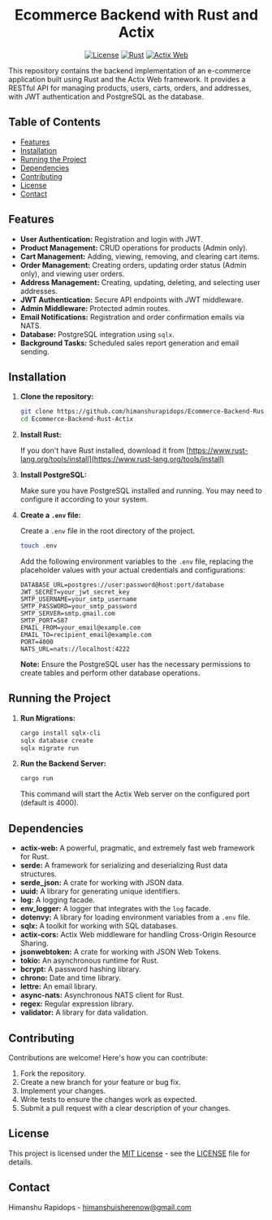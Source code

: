 <!--  -->
<div align="center">

# Ecommerce Backend with Rust and Actix

[![License](https://img.shields.io/badge/License-MIT-blue.svg)](LICENSE)
[![Rust](https://img.shields.io/badge/Rust-1.67+-orange.svg)](https://www.rust-lang.org)
[![Actix Web](https://img.shields.io/badge/Actix%20Web-4-green)](https://actix.rs/)

</div>

This repository contains the backend implementation of an e-commerce application built using Rust and the Actix Web framework. It provides a RESTful API for managing products, users, carts, orders, and addresses, with JWT authentication and PostgreSQL as the database.

## Table of Contents

- [Features](#features)
- [Installation](#installation)
- [Running the Project](#running-the-project)
- [Dependencies](#dependencies)
- [Contributing](#contributing)
- [License](#license)
- [Contact](#contact)

## Features

- **User Authentication:** Registration and login with JWT.
- **Product Management:** CRUD operations for products (Admin only).
- **Cart Management:** Adding, viewing, removing, and clearing cart items.
- **Order Management:** Creating orders, updating order status (Admin only), and viewing user orders.
- **Address Management:** Creating, updating, deleting, and selecting user addresses.
- **JWT Authentication:** Secure API endpoints with JWT middleware.
- **Admin Middleware:** Protected admin routes.
- **Email Notifications:** Registration and order confirmation emails via NATS.
- **Database:** PostgreSQL integration using `sqlx`.
- **Background Tasks:** Scheduled sales report generation and email sending.

## Installation

1.  **Clone the repository:**

    ```bash
    git clone https://github.com/himanshurapidops/Ecommerce-Backend-Rust-Actix.git
    cd Ecommerce-Backend-Rust-Actix
    ```

2.  **Install Rust:**

    If you don't have Rust installed, download it from [https://www.rust-lang.org/tools/install](https://www.rust-lang.org/tools/install)

3.  **Install PostgreSQL:**

    Make sure you have PostgreSQL installed and running. You may need to configure it according to your system.

4.  **Create a `.env` file:**

    Create a `.env` file in the root directory of the project.

    ```bash
    touch .env
    ```

    Add the following environment variables to the `.env` file, replacing the placeholder values with your actual credentials and configurations:

    ```
    DATABASE_URL=postgres://user:password@host:port/database
    JWT_SECRET=your_jwt_secret_key
    SMTP_USERNAME=your_smtp_username
    SMTP_PASSWORD=your_smtp_password
    SMTP_SERVER=smtp.gmail.com
    SMTP_PORT=587
    EMAIL_FROM=your_email@example.com
    EMAIL_TO=recipient_email@example.com
    PORT=4000
    NATS_URL=nats://localhost:4222
    ```

    **Note:** Ensure the PostgreSQL user has the necessary permissions to create tables and perform other database operations.

## Running the Project

1.  **Run Migrations:**

    ```bash
    cargo install sqlx-cli
    sqlx database create
    sqlx migrate run
    ```

2.  **Run the Backend Server:**

    ```bash
    cargo run
    ```

    This command will start the Actix Web server on the configured port (default is 4000).

## Dependencies

- **actix-web:** A powerful, pragmatic, and extremely fast web framework for Rust.
- **serde:** A framework for serializing and deserializing Rust data structures.
- **serde_json:** A crate for working with JSON data.
- **uuid:** A library for generating unique identifiers.
- **log:** A logging facade.
- **env_logger:** A logger that integrates with the `log` facade.
- **dotenvy:** A library for loading environment variables from a `.env` file.
- **sqlx:** A toolkit for working with SQL databases.
- **actix-cors:** Actix Web middleware for handling Cross-Origin Resource Sharing.
- **jsonwebtoken:** A crate for working with JSON Web Tokens.
- **tokio:** An asynchronous runtime for Rust.
- **bcrypt:** A password hashing library.
- **chrono:** Date and time library.
- **lettre:** An email library.
- **async-nats:** Asynchronous NATS client for Rust.
- **regex:** Regular expression library.
- **validator:** A library for data validation.

## Contributing

Contributions are welcome! Here's how you can contribute:

1.  Fork the repository.
2.  Create a new branch for your feature or bug fix.
3.  Implement your changes.
4.  Write tests to ensure the changes work as expected.
5.  Submit a pull request with a clear description of your changes.

## License

This project is licensed under the [MIT License](LICENSE) - see the [LICENSE](LICENSE) file for details.

## Contact

Himanshu Rapidops - [himanshuisherenow@gmail.com](mailto:himanshuisherenow@gmail.com)

```

```
